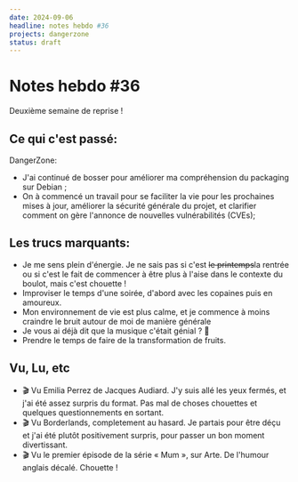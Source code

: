 ```yaml
---
date: 2024-09-06
headline: notes hebdo #36
projects: dangerzone
status: draft
---
```


# Notes hebdo #36

Deuxième semaine de reprise !

## Ce qui c'est passé:

DangerZone:

- J'ai continué de bosser pour améliorer ma compréhension du packaging sur Debian ;
- On à commencé un travail pour se faciliter la vie pour les prochaines mises à jour, améliorer la sécurité générale du projet, et clarifier comment on gère l'annonce de nouvelles vulnérabilités (CVEs);

## Les trucs marquants:

- Je me sens plein d'énergie. Je ne sais pas si c'est ~~le printemps~~la rentrée ou si c'est le fait de commencer à être plus à l'aise dans le contexte du boulot, mais c'est chouette !
- Improviser le temps d'une soirée, d'abord avec les copaines puis en amoureux.
- Mon environnement de vie est plus calme, et je commence à moins craindre le bruit autour de moi de manière générale
- Je vous ai déjà dit que la musique c'était génial ? 📎
- Prendre le temps de faire de la transformation de fruits.

## Vu, Lu, etc

- 🎬 Vu Emilia Perrez de Jacques Audiard. J'y suis allé les yeux fermés, et j'ai été assez surpris du format. Pas mal de choses chouettes et quelques questionnements en sortant.
- 🎬 Vu Borderlands, completement au hasard. Je partais pour être déçu et j'ai été plutôt positivement surpris, pour passer un bon moment divertissant.
- 🎬 Vu le premier épisode de la série « Mum », sur Arte. De l'humour anglais décalé. Chouette !
